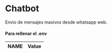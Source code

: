 # Chatbot

Envio de mensajes masivos desde whatsapp web.



#### Para rellenar el .env
|  **NAME**                 | Value           |
|-------------------------------|--------------------------|

